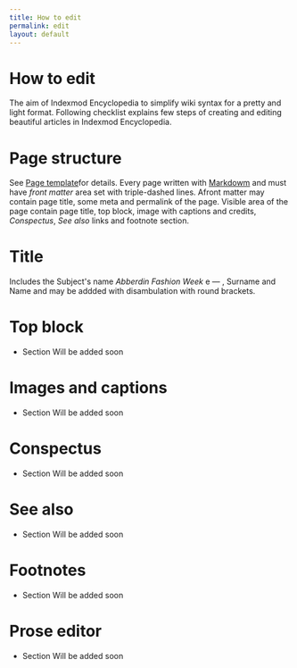 ```yaml
---
title: How to edit
permalink: edit
layout: default
---
```


# How to edit 

The aim of Indexmod Encyclopedia to simplify wiki syntax for a pretty and light format. Following checklist explains few steps of creating and editing beautiful articles in Indexmod Encyclopedia.

# Page structure 

See [Page template](page-template.md)for details. Every page written with [Markdowm](https://daringfireball.net/projects/markdown/syntax) and must have *front matter* area set with triple-dashed lines. Afront matter may contain page title, some meta and permalink of the page. Visible area of the page contain page title, top block, image with captions and credits, *Conspectus*, *See also* links and footnote section.

# Title  

Includes the Subject's name *Abberdin Fashion Week* e — , Surname and Name and may be addded with disambulation with round brackets.  

# Top block

- Section Will be added soon

# Images and captions 

- Section Will be added soon

# Conspectus

- Section Will be added soon

# See also 

- Section Will be added soon

# Footnotes 

- Section Will be added soon


# Prose editor 

- Section Will be added soon


